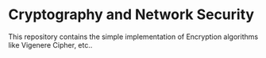 # Cryptography and Network Security

This repository contains the simple implementation of Encryption algorithms like Vigenere Cipher, etc..
